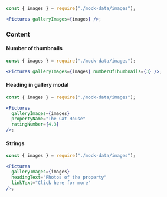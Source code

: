 ```jsx
const { images } = require("./mock-data/images");

<Pictures galleryImages={images} />;
```

### Content

#### Number of thumbnails

```jsx
const { images } = require("./mock-data/images");

<Pictures galleryImages={images} numberOfThumbnails={3} />;
```

#### Heading in gallery modal

```jsx
const { images } = require("./mock-data/images");

<Pictures
  galleryImages={images}
  propertyName="The Cat House"
  ratingNumber={4.3}
/>;
```

#### Strings

```jsx
const { images } = require("./mock-data/images");

<Pictures
  galleryImages={images}
  headingText="Photos of the property"
  linkText="Click here for more"
/>;
```
